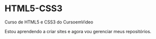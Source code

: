 # HTML5-CSS3
 Curso de HTML5 e CSS3 do CursoemVideo

 Estou aprendendo a criar sites e agora vou gerenciar meus repositórios.
